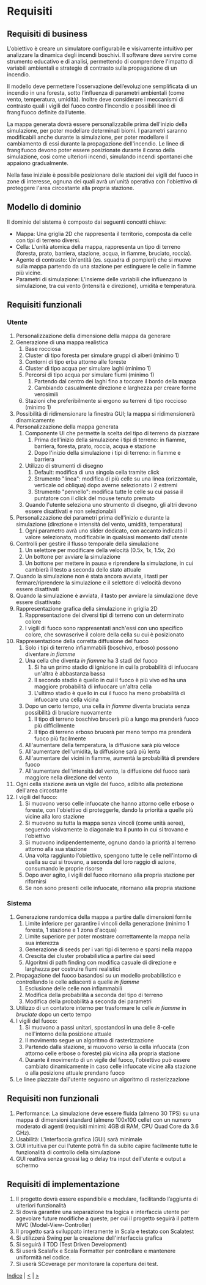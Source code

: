 # Requisiti

## Requisiti di business
   L'obiettivo è creare un simulatore configurabile e visivamente intuitivo per analizzare la dinamica degli incendi boschivi.
   Il software deve servire come strumento educativo e di analisi, permettendo di comprendere l'impatto di variabili ambientali e strategie di contrasto sulla propagazione di un incendio.

   Il modello deve permettere l’osservazione dell’evoluzione semplificata di un incendio in una foresta, sotto l’influenza di parametri ambientali (come vento, temperatura, umidità).
   Inoltre deve considerare i meccanismi di contrasto quali i vigili del fuoco contro l’incendio e possibili linee di frangifuoco definite dall’utente.

   La mappa generata dovrà essere personalizzabile prima dell'inizio della simulazione, per poter modellare determinati biomi.
   I parametri saranno modificabili anche durante la simulazione, per poter modellare il cambiamento di essi durante la propagazione dell'incendio.
   Le linee di frangifuoco devono poter essere posizionate durante il corso della simulazione, così come ulteriori incendi, simulando incendi spontanei che appaiono gradualmente.

   Nella fase iniziale è possibile posizionare delle stazioni dei vigili del fuoco in zone di interesse, ognuna dei quali avrà un'unità operativa con l'obiettivo di proteggere l'area circostante alla propria stazione.

## Modello di dominio
   Il dominio del sistema è composto dai seguenti concetti chiave:
- Mappa: Una griglia 2D che rappresenta il territorio, composta da celle con tipi di terreno diversi.
- Cella: L'unità atomica della mappa, rappresenta un tipo di terreno (foresta, prato, barriera, stazione, acqua, in fiamme, bruciato, roccia).
- Agente di contrasto: Un'entità (es. squadra di pompieri) che si muove sulla mappa partendo da una stazione per estinguere le celle in fiamme più vicine.
- Parametri di simulazione: L'insieme delle variabili che influenzano la simulazione, tra cui vento (intensità e direzione), umidità e temperatura.

## Requisiti funzionali
### Utente
1. Personalizzazione della dimensione della mappa da generare
2. Generazione di una mappa realistica
   1. Base rocciosa
   2. Cluster di tipo foresta per simulare gruppi di alberi (minimo 1)
   3. Contorni di tipo erba attorno alle foreste
   4. Cluster di tipo acqua per simulare laghi (minimo 1)
   5. Percorsi di tipo acqua per simulare fiumi (minimo 1)
      1. Partendo dal centro dei laghi fino a toccare il bordo della mappa
      2. Cambiando casualmente direzione e larghezza per creare forme verosimili
   6. Stazioni che preferibilmente si ergono su terreni di tipo roccioso (minimo 1)
3. Possibilità di ridimensionare la finestra GUI; la mappa si ridimensionerà dinamicamente
4. Personalizzazione della mappa generata
   1. Componente UI che permette la scelta del tipo di terreno da piazzare
      1. Prima dell'inizio della simulazione i tipi di terreno: in fiamme, barriera, foresta, prato, roccia, acqua e stazione 
      2. Dopo l'inizio della simulazione i tipi di terreno: in fiamme e barriera
   2. Utilizzo di strumenti di disegno
      1. Default: modifica di una singola cella tramite click
      2. Strumento "linea": modifica di più celle su una linea (orizzontale, verticale od obliqua) dopo averne selezionato i 2 estremi
      3. Strumento "pennello": modifica tutte le celle su cui passa il puntatore con il click del mouse tenuto premuto
   3. Quando l'utente seleziona uno strumento di disegno, gli altri devono essere disattivati e non selezionabili
5. Personalizzazione dei parametri prima dell'inizio e durante la simulazione (direzione e intensità del vento, umidità, temperatura)
   1. Ogni parametro avrà uno slider dedicato, con accanto indicato il valore selezionato, modificabile in qualsiasi momento dall'utente
6. Controlli per gestire il flusso temporale della simulazione
   1. Un selettore per modificare della velocità (0.5x, 1x, 1.5x, 2x)
   2. Un bottone per avviare la simulazione
   3. Un bottone per mettere in pausa e riprendere la simulazione, in cui cambierà il testo a seconda dello stato attuale
7. Quando la simulazione non è stata ancora avviata, i tasti per fermare/riprendere la simulazione e il selettore di velocità devono essere disattivati
8. Quando la simulazione è avviata, il tasto per avviare la simulazione deve essere disattivato
9. Rappresentazione grafica della simulazione in griglia 2D
   1. Rappresentazione dei diversi tipi di terreno con un determinato colore
   2. I vigili di fuoco sono rappresentati anch'essi con uno specifico colore, che sovrascrive il colore della cella su cui è posizionato
10. Rappresentazione della corretta diffusione del fuoco
    1. Solo i tipi di terreno infiammabili (boschivo, erboso) possono diventare _in fiamme_
    2. Una cella che diventa _in fiamme_ ha 3 stadi del fuoco
       1.  Si ha un primo stadio di ignizione in cui la probabilità di infuocare un'altra è abbastanza bassa
       2.  Il secondo stadio è quello in cui il fuoco è più vivo ed ha una maggiore probabilità di infuocare
          un'altra cella
       3. L'ultimo stadio è quello in cui il fuoco ha meno probabilità di infuocare una cella vicina 
    3. Dopo un certo tempo, una cella _in fiamme_ diventa bruciata senza possibilità di bruciare nuovamente
       1. Il tipo di terreno boschivo brucerà più a lungo ma prenderà fuoco più difficilmente
       2. Il tipo di terreno erboso brucerà per meno tempo ma prenderà fuoco più facilmente
    4. All'aumentare della temperatura, la diffusione sarà più veloce
    5. All'aumentare dell'umidità, la diffusione sarà più lenta
    6. All'aumentare dei vicini in fiamme, aumentà la probabilità di prendere fuoco
    7. All'aumentare dell'intensità del vento, la diffusione del fuoco sarà maggiore nella direzione del vento
11. Ogni cella stazione avrà un vigile del fuoco, adibito alla protezione dell'area circostante
12. I vigili del fuoco:
    1. Si muovono verso celle infuocate che hanno attorno celle erbose o foreste, con l'obiettivo di proteggerle, dando la priorità a quelle più vicine alla loro stazione
    2. Si muovono su tutta la mappa senza vincoli (come unità aeree), seguendo visivamente la diagonale tra il punto in cui si trovano e l'obiettivo 
    3. Si muovono indipendentemente, ognuno dando la priorità al terreno attorno alla sua stazione
    4. Una volta raggiunto l'obiettivo, spengono tutte le celle nell'intorno di quella su cui si trovano, a seconda del loro raggio di azione, consumando le proprie risorse
    5. Dopo aver agito, i vigili del fuoco ritornano alla propria stazione per rifornirsi
    6. Se non sono presenti celle infuocate, ritornano alla propria stazione

### Sistema

1. Generazione randomica della mappa a partire dalle dimensioni fornite
   1. Limite inferiore per garantire i vincoli della generazione (minimo 1 foresta, 1 stazione e 1 zona d'acqua)
   2. Limite superiore per poter mostrare correttamente la mappa nella sua interezza
   3. Generazione di seeds per i vari tipi di terreno e sparsi nella mappa
   4. Crescita dei cluster probabilistica a partire dai seed
   5. Algoritmi di path finding con modifica casuale di direzione e larghezza per costruire fiumi realistici
2. Propagazione del fuoco basandosi su un modello probabilistico e controllando le celle adiacenti a quelle _in fiamme_
   1. Esclusione delle celle non infiammabili
   2. Modifica della probabilità a seconda del tipo di terreno
   3. Modifica della probabilità a seconda dei parametri
3. Utilizzo di un contatore interno per trasformare le celle _in fiamme_ in _bruciate_ dopo un certo tempo
4. I vigili del fuoco:
   1. Si muovono a passi unitari, spostandosi in una delle 8-celle nell'intorno della posizione attuale
   2. Il movimento segue un algoritmo di rasterizzazione
   3. Partendo dalla stazione, si muovono verso la cella infuocata (con attorno celle erbose o foreste) più vicina alla propria stazione
   4. Durante il movimento di un vigile del fuoco, l'obiettivo può essere cambiato dinamicamente in caso celle infuocate vicine alla stazione o alla posizione attuale prendano fuoco
5. Le linee piazzate dall'utente seguono un algoritmo di rasterizzazione

## Requisiti non funzionali

1. Performance: La simulazione deve essere fluida (almeno 30 TPS) su una mappa di dimensioni standard (almeno 100x100 celle) 
con un numero moderato di agenti (requisiti minimi: 4GB di RAM, CPU Quad Core da 3.6 GHz).
2. Usabilità: L'interfaccia grafica (GUI) sarà minimale 
3. GUI intuitiva per cui l'utente potrà fin da subito capire facilmente tutte le funzionalità di controllo della simulazione
4. GUI reattiva senza grossi lag o delay tra input dell'utente e output a schermo

## Requisiti di implementazione
1. Il progetto dovrà essere espandibile e modulare, facilitando l’aggiunta di ulteriori funzionalità
2. Si dovrà garantire una separazione tra logica e interfaccia utente per agevolare future modifiche a queste, per cui il progetto seguirà il pattern MVC (Model-View-Controller)
3. Il progetto sarà sviluppato interamente in Scala e testato con Scalatest 
4. Si utilizzerà Swing per la creazione dell'interfaccia grafica
5. Si seguirà il TDD (Test Driven Development)
6. Si userà Scalafix e Scala Formatter per controllare e mantenere uniformità nel codice.
7. Si userà SCoverage per monitorare la copertura dei test.


[Indice](../index.md) |
[<](../1-development-process/index.md) |
[>](../3-architecture/index.md)
